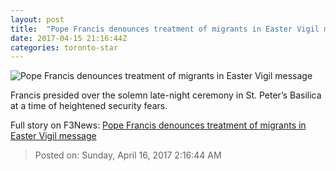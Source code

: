 ```yaml
---
layout: post
title:  "Pope Francis denounces treatment of migrants in Easter Vigil message"
date: 2017-04-15 21:16:44Z
categories: toronto-star
---
```


![Pope Francis denounces treatment of migrants in Easter Vigil message](https://www.thestar.com/content/dam/thestar/news/2017/04/15/pope-presides-at-colosseum-s-good-friday-service/5399709633001-videoStillImage.jpg)

Francis presided over the solemn late-night ceremony in St. Peter’s Basilica at a time of heightened security fears.


Full story on F3News: [Pope Francis denounces treatment of migrants in Easter Vigil message](http://www.f3nws.com/n/DhkSnG)

> Posted on: Sunday, April 16, 2017 2:16:44 AM
